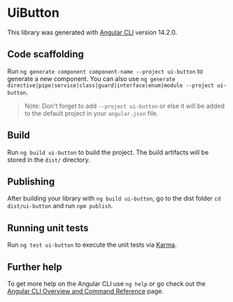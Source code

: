 # UiButton

This library was generated with [Angular CLI](https://github.com/angular/angular-cli) version 14.2.0.

## Code scaffolding

Run `ng generate component component-name --project ui-button` to generate a new component. You can also use `ng generate directive|pipe|service|class|guard|interface|enum|module --project ui-button`.
> Note: Don't forget to add `--project ui-button` or else it will be added to the default project in your `angular.json` file. 

## Build

Run `ng build ui-button` to build the project. The build artifacts will be stored in the `dist/` directory.

## Publishing

After building your library with `ng build ui-button`, go to the dist folder `cd dist/ui-button` and run `npm publish`.

## Running unit tests

Run `ng test ui-button` to execute the unit tests via [Karma](https://karma-runner.github.io).

## Further help

To get more help on the Angular CLI use `ng help` or go check out the [Angular CLI Overview and Command Reference](https://angular.io/cli) page.

